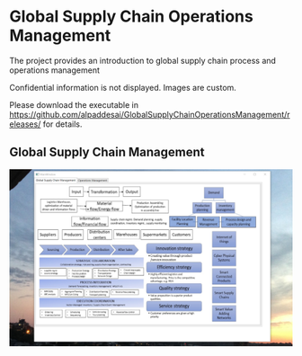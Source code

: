 # Global Supply Chain Operations Management

The project provides an introduction to global supply chain process and operations management

Confidential information is not displayed. Images are custom.

Please download the executable in https://github.com/alpaddesai/GlobalSupplyChainOperationsManagement/releases/ for details.

## Global Supply Chain Management
![image](GlobalSupplyChainMgmt.png)



